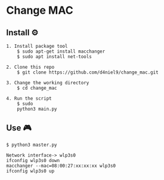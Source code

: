 # Change MAC


## Install  :gear:

```console
1. Install package tool 
    $ sudo apt-get install macchanger
    $ sudo apt install net-tools

2. Clone this repo
    $ git clone https://github.com/d4niel9/change_mac.git

3. Change the working directory
    $ cd change_mac

4. Run the script
    $ sudo 
    python3 main.py
```


## Use :video_game:

```consol
$ python3 master.py

Network interface-> wlp3s0
ifconfig wlp3s0 down
macchanger --mac=08:00:27:xx:xx:xx wlp3s0
ifconfig wlp3s0 up

```
